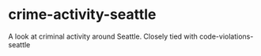 # crime-activity-seattle
A look at criminal activity around Seattle. Closely tied with code-violations-seattle
